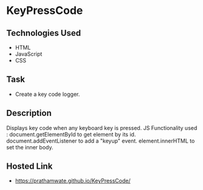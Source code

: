 # KeyPressCode
## Technologies Used
- HTML
- JavaScript
- CSS
## Task
- Create a key code logger.

## Description
Displays key code when any keyboard key is pressed.
JS Functionality used :
document.getElementById to get element by its id.
document.addEventListener to add a "keyup" event.
element.innerHTML to set the inner body.
## Hosted Link
- https://prathamwate.github.io/KeyPressCode/
